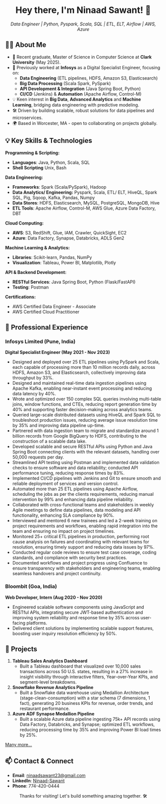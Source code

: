<h1 align="center">Hey there, I'm Ninaad Sawant! 👋</h1>
<p align="center">
  <em>Data Engineer | Python, Pyspark, Scala, SQL | ETL, ELT, Airflow | AWS, Azure</em>
</p>


## 👨‍💻 About Me

- 🚀 Recent graduate, Master of Science in Computer Science at **Clark University** (May 2025).
- 💼 Previously worked at **Infosys** as a Digital Specialist Engineer, focusing on:
  - **Data Engineering** (ETL pipelines, HDFS, Amazon S3, Elasticsearch)
  - **Big Data Processing** (Scala Spark, PySpark)
  - **API Development & Integration** (Java Spring Boot, Python)
  - **CI/CD** (Jenkins) & **Automation** (Apache Airflow, Control-M)
- 💡 Keen interest in **Big Data**, **Advanced Analytics** and **Machine Learning**, bridging data engineering with predictive modeling.
- 🛠️ Driven by building scalable, robust solutions for data pipelines and microservices.
- 🌍 Based in Worcester, MA - open to collaborating on projects globally.


## 💡 Key Skills & Technologies

**Programming & Scripting:**
- **Languages**: Java, Python, Scala, SQL
- **Shell Scripting** Unix, Bash

**Data Engineering:**
- **Frameworks**: Spark (Scala/PySpark), Hadoop
- **Data Analytics/ Engineering:** Pyspark, Scala, ETL/ ELT, HiveQL, Spark SQL, Pig, Sqoop, Kafka, Pandas, Numpy
- **Data Stores**: HDFS, Elasticsearch, MySQL, PostgreSQL, MongoDB, Hive
- **ETL Tools**: Apache Airflow, Control-M, AWS Glue, Azure Data Factory, DBT

**Cloud Computing:**
- **AWS**: S3, RedShift, Glue, IAM, Crawler, QuickSight, EC2
- **Azure**: Data Factory, Synapse, Databricks, ADLS Gen2

**Machine Learning & Analytics:**
- **Libraries**: Scikit-learn, Pandas, NumPy  
- **Visualization**: Tableau, Power BI, Matplotlib, Plotly

**API & Backend Development:**
- **RESTful Services**: Java Spring Boot, Python (Flask/FastAPI)
- **Testing**: Postman

**Certifications:**
-  AWS Certified Data Engineer - Associate
-  AWS Certified Cloud Practitioner


## 💼 Professional Experience

### Infosys Limited (Pune, India)  
**Digital Specialist Engineer (May 2021 - Nov 2023)**  
- Designed and deployed over 25 ETL pipelines using PySpark and Scala, each capable of processing more than 10 million records daily, across HDFS, Amazon S3, and Elasticsearch, collectively improving data throughput by 33\%.
- Designed and maintained real-time data ingestion pipelines using Apache Kafka, enabling near-instant event processing and reducing data latency by 40\%.
- Wrote and optimized over 150 complex SQL queries involving multi-table joins, window functions, and CTEs, reducing report generation time by 40\% and supporting faster decision-making across analytics teams.
- Queried large-scale distributed datasets using HiveQL and Spark SQL to troubleshoot production issues, reducing average issue resolution time by 35\% and improving data pipeline up-time.
- Partnered with data ingestion team to migrate and standardize around 1 billion records from Google BigQuery to HDFS, contributing to the construction of a scalable data lake.
- Developed scalable and secure RESTful APIs using Python and Java Spring Boot connecting clients with the relevant datasets, handling over 50,000 requests per day.
- Streamlined API testing using Postman and implemented data validation checks to ensure software and data reliability; conducted API performance tuning, reducing response times by 83\%.
- Implemented CI/CD pipelines with Jenkins and Git to ensure smooth and reliable deployment of services and version control.
- Automated more than 25 ETL pipelines using Apache Airflow, scheduling the jobs as per the clients requirements, reducing manual intervention by 99\% and enhancing data pipeline reliability.
- Collaborated with cross-functional teams and stakeholders in weekly Agile meetings to define data pipelines, data modeling and API functionality, enhancing SLA compliance by 90\%.
- Interviewed and mentored 6 new trainees and led a 2-week training on project requirements and workflows, enabling rapid integration into the team and ensuring no impact on project timelines.
- Monitored 25+ critical ETL pipelines in production, performing root cause analysis on failures and coordinating with relevant teams for resolution, ensuring timely support and reducing data issues by 97\%.
- Conducted regular code reviews to ensure test case coverage, coding standards, and compliance with security best practices.
- Documented workflows and project progress using Confluence to ensure transparency with stakeholders and engineering teams, enabling seamless handovers and project continuity.

### Bloombit (Goa, India)  
**Web Developer, Intern (Aug 2020 - Nov 2020)**  
- Engineered scalable software components using JavaScript and RESTful APIs, integrating secure JWT-based authentication and improving system reliability and response time by 35\% across user-facing platforms.
- Delivered client solutions by implementing scalable support features, boosting user inquiry resolution efficiency by 50\%.



## 🔬 Projects
  
1. **Tableau Sales Analytics Dashboard**
   - Built a Tableau dashboard that visualized over 10,000 sales transactions across 50 U.S. states, resulting in a 27% increase in
insight visibility through interactive filters, Year-over-Year KPIs, and segment-level breakdowns.
2. **Snowflake Revenue Analytics Pipeline**
   - Built a Snowflake data warehouse using Medallion Architecture (stage-clean-consumption) with a star schema (7 dimensions, 1
fact), generating 20 business KPIs for revenue, order trends, and restaurant performance.
3. **Azure ADF Synapse Medallion Pipeline**
   - Built a scalable Azure data pipeline ingesting 75k+ API records using Data Factory, Databricks, and Synapse; optimized ETL
workflows, reducing processing time by 35% and improving Power BI load times by 25%.
  
[Many more...](https://github.com/NinaadSawant23?tab=repositories)

## 📫 Contact & Connect

- **Email**: ninaadsawant23@gmail.com  
- **LinkedIn**: [Ninaad-Sawant](https://www.linkedin.com/in/ninaadsawant/)
- **Phone**: 774-420-0444  



<p align="center">Thanks for visiting! Let's build something amazing together. 🛠️</p>

